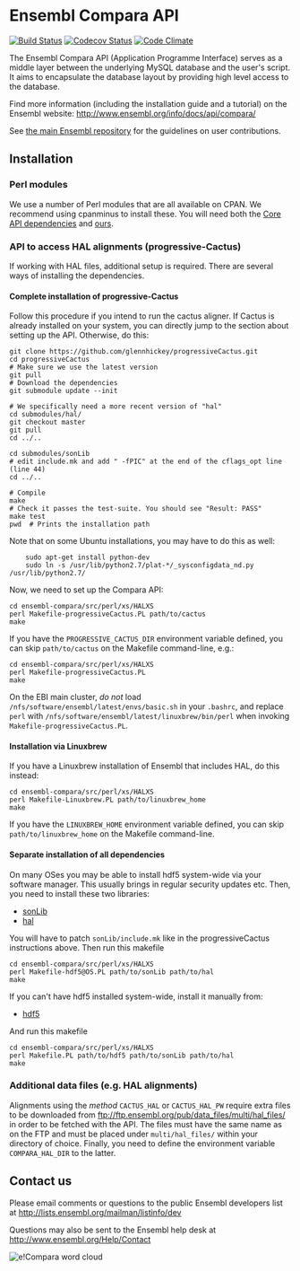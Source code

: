 # Ensembl Compara API

[![Build Status](https://travis-ci.org/Ensembl/ensembl-compara.svg?branch=release/109)](https://travis-ci.org/Ensembl/ensembl-compara)
[![Codecov Status](https://codecov.io/gh/ensembl/ensembl-compara/branch/release/109/graph/badge.svg)](https://codecov.io/github/Ensembl/ensembl-compara)
[![Code Climate](https://api.codeclimate.com/v1/badges/2dd3c490030a5af7ff21/maintainability.svg)](https://codeclimate.com/github/Ensembl/ensembl-compara)

The Ensembl Compara API (Application Programme Interface) serves as a
middle layer between the underlying MySQL database and the user's script.
It aims to encapsulate the database layout by providing high level access
to the database.

Find more information (including the installation guide and a tutorial) on
the Ensembl website: <http://www.ensembl.org/info/docs/api/compara/>

See [the main Ensembl repository](https://github.com/Ensembl/ensembl/blob/release/109/CONTRIBUTING.md)
for the guidelines on user contributions.

## Installation

### Perl modules

We use a number of Perl modules that are all available on CPAN. We recommend using cpanminus to install these.
You will need both the [Core API
dependencies](https://github.com/Ensembl/ensembl/blob/release/109/cpanfile) and
[ours](cpanfile).

### API to access HAL alignments (progressive-Cactus)

If working with HAL files, additional setup is required. There are several ways
of installing the dependencies.

#### Complete installation of progressive-Cactus

Follow this procedure if you intend to run the cactus aligner. If Cactus is
already installed on your system, you can directly jump to the section
about setting up the API. Otherwise, do this:

	git clone https://github.com/glennhickey/progressiveCactus.git
	cd progressiveCactus
	# Make sure we use the latest version
	git pull
	# Download the dependencies
	git submodule update --init
	
	# We specifically need a more recent version of "hal"
	cd submodules/hal/
	git checkout master
	git pull
	cd ../..
	
	cd submodules/sonLib
	# edit include.mk and add " -fPIC" at the end of the cflags_opt line (line 44)
	cd ../..
	
	# Compile
	make
	# Check it passes the test-suite. You should see "Result: PASS"
	make test
	pwd  # Prints the installation path

Note that on some Ubuntu installations, you may have to do this as well:

        sudo apt-get install python-dev
        sudo ln -s /usr/lib/python2.7/plat-*/_sysconfigdata_nd.py /usr/lib/python2.7/

Now, we need to set up the Compara API:

	cd ensembl-compara/src/perl/xs/HALXS
	perl Makefile-progressiveCactus.PL path/to/cactus
	make

If you have the `PROGRESSIVE_CACTUS_DIR` environment variable defined, you
can skip `path/to/cactus` on the Makefile command-line, e.g.:

	cd ensembl-compara/src/perl/xs/HALXS
	perl Makefile-progressiveCactus.PL
	make

On the EBI main cluster, *do not* load
`/nfs/software/ensembl/latest/envs/basic.sh` in your `.bashrc`, and replace
`perl` with `/nfs/software/ensembl/latest/linuxbrew/bin/perl` when invoking
`Makefile-progressiveCactus.PL`.

#### Installation via Linuxbrew

If you have a Linuxbrew installation of Ensembl that includes HAL, do this
instead:

	cd ensembl-compara/src/perl/xs/HALXS
	perl Makefile-Linuxbrew.PL path/to/linuxbrew_home
	make

If you have the `LINUXBREW_HOME` environment variable defined, you can skip
`path/to/linuxbrew_home` on the Makefile command-line.

#### Separate installation of all dependencies

On many OSes you may be able to install hdf5 system-wide via your software
manager. This usually brings in regular security updates etc. Then, you
need to install these two libraries:

* [sonLib](https://github.com/benedictpaten/sonLib)
* [hal](https://github.com/ComparativeGenomicsToolkit/hal)

You will have to patch `sonLib/include.mk` like in the progressiveCactus
instructions above. Then run this makefile

	cd ensembl-compara/src/perl/xs/HALXS
	perl Makefile-hdf5@OS.PL path/to/sonLib path/to/hal
	make

If you can't have hdf5 installed system-wide, install it manually from:

* [hdf5](https://support.hdfgroup.org/HDF5/)

And run this makefile

	cd ensembl-compara/src/perl/xs/HALXS
	perl Makefile.PL path/to/hdf5 path/to/sonLib path/to/hal
	make

### Additional data files (e.g. HAL alignments)

Alignments using the _method_ `CACTUS_HAL` or `CACTUS_HAL_PW` require extra
files to be downloaded from
<ftp://ftp.ensembl.org/pub/data_files/multi/hal_files/> in order to be fetched with the
API. The files must have the same name as on the FTP and must be placed
under `multi/hal_files/` within your directory of choice.
Finally, you need to define the environment variable `COMPARA_HAL_DIR` to
the latter.

## Contact us

Please email comments or questions to the public Ensembl developers list at
<http://lists.ensembl.org/mailman/listinfo/dev>

Questions may also be sent to the Ensembl help desk at
<http://www.ensembl.org/Help/Contact>

![e!Compara word cloud](docs/ebang-wordcloud.png)
